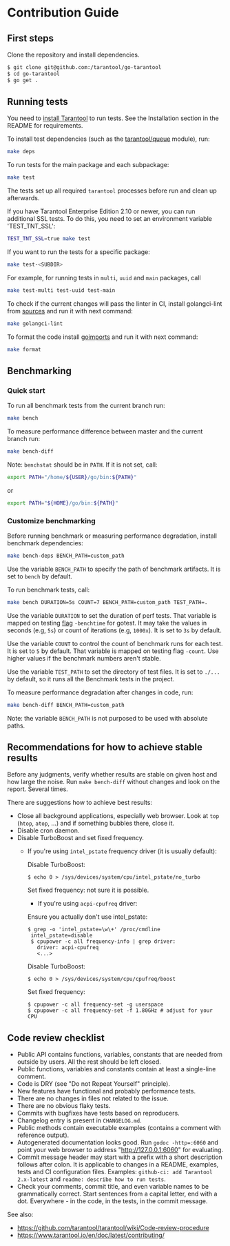 # Contribution Guide

## First steps

Clone the repository and install dependencies.

```sh
$ git clone git@github.com:/tarantool/go-tarantool
$ cd go-tarantool
$ go get .
```

## Running tests

You need to [install Tarantool](https://tarantool.io/en/download/) to run tests.
See the Installation section in the README for requirements.

To install test dependencies (such as the
[tarantool/queue](https://github.com/tarantool/queue) module), run:
```bash
make deps
```

To run tests for the main package and each subpackage:
```bash
make test
```

The tests set up all required `tarantool` processes before run and clean up
afterwards.

If you have Tarantool Enterprise Edition 2.10 or newer, you can run additional
SSL tests. To do this, you need to set an environment variable 'TEST_TNT_SSL':

```bash
TEST_TNT_SSL=true make test
```

If you want to run the tests for a specific package:
```bash
make test-<SUBDIR>
```
For example, for running tests in `multi`, `uuid` and `main` packages, call
```bash
make test-multi test-uuid test-main
```

To check if the current changes will pass the linter in CI, install
golangci-lint from [sources](https://golangci-lint.run/usage/install/)
and run it with next command:
```bash
make golangci-lint
```

To format the code install [goimports](https://pkg.go.dev/golang.org/x/tools/cmd/goimports)
and run it with next command:
```bash
make format
```

## Benchmarking

### Quick start

To run all benchmark tests from the current branch run:

```bash
make bench
```

To measure performance difference between master and the current branch run:

```bash
make bench-diff
```

Note: `benchstat` should be in `PATH`. If it is not set, call:

```bash
export PATH="/home/${USER}/go/bin:${PATH}"
```

or

```bash
export PATH="${HOME}/go/bin:${PATH}"
```

### Customize benchmarking

Before running benchmark or measuring performance degradation, install benchmark dependencies:
```bash
make bench-deps BENCH_PATH=custom_path
```

Use the variable `BENCH_PATH` to specify the path of benchmark artifacts.
It is set to `bench` by default.

To run benchmark tests, call:
```bash
make bench DURATION=5s COUNT=7 BENCH_PATH=custom_path TEST_PATH=.
```

Use the variable `DURATION` to set the duration of perf tests. That variable is mapped on
testing [flag](https://pkg.go.dev/cmd/go#hdr-Testing_flags) `-benchtime` for gotest.
It may take the values in seconds (e.g, `5s`) or count of iterations (e.g, `1000x`).
It is set to `3s` by default.

Use the variable `COUNT` to control the count of benchmark runs for each test.
It is set to `5` by default. That variable is mapped on testing flag `-count`.
Use higher values if the benchmark numbers aren't stable.

Use the variable `TEST_PATH` to set the directory of test files.
It is set to `./...` by default, so it runs all the Benchmark tests in the project.

To measure performance degradation after changes in code, run:
```bash
make bench-diff BENCH_PATH=custom_path
```

Note: the variable `BENCH_PATH` is not purposed to be used with absolute paths.

## Recommendations for how to achieve stable results

Before any judgments, verify whether results are stable on given host and how large the noise. Run `make bench-diff` without changes and look on the report. Several times.

There are suggestions how to achieve best results:

* Close all background applications, especially web browser. Look at `top` (`htop`, `atop`, ...) and if something bubbles there, close it.
* Disable cron daemon.
* Disable TurboBoost and set fixed frequency.
  * If you're using `intel_pstate` frequency driver (it is usually default):

    Disable TurboBoost:

    ```shell
    $ echo 0 > /sys/devices/system/cpu/intel_pstate/no_turbo
    ```

    Set fixed frequency: not sure it is possible.

    * If you're using `acpi-cpufreq` driver:

    Ensure you actually don't use intel_pstate:

    ```shell
    $ grep -o 'intel_pstate=\w\+' /proc/cmdline
     intel_pstate=disable
     $ cpupower -c all frequency-info | grep driver:
       driver: acpi-cpufreq
       <...>
     ```

     Disable TurboBoost:

     ```shell
     $ echo 0 > /sys/devices/system/cpu/cpufreq/boost
     ```

     Set fixed frequency:

     ```shell
     $ cpupower -c all frequency-set -g userspace
     $ cpupower -c all frequency-set -f 1.80GHz # adjust for your CPU
     ```

## Code review checklist

- Public API contains functions, variables, constants that are needed from
  outside by users. All the rest should be left closed.
- Public functions, variables and constants contain at least a single-line
  comment.
- Code is DRY (see "Do not Repeat Yourself" principle).
- New features have functional and probably performance tests.
- There are no changes in files not related to the issue.
- There are no obvious flaky tests.
- Commits with bugfixes have tests based on reproducers.
- Changelog entry is present in `CHANGELOG.md`.
- Public methods contain executable examples (contains a comment with
  reference output).
- Autogenerated documentation looks good. Run `godoc -http=:6060` and point
  your web browser to address "http://127.0.0.1:6060" for evaluating.
- Commit message header may start with a prefix with a short description
  follows after colon. It is applicable to changes in a README, examples, tests
  and CI configuration files. Examples: `github-ci: add Tarantool 2.x-latest`
  and `readme: describe how to run tests`.
- Check your comments, commit title, and even variable names to be
  grammatically correct. Start sentences from a capital letter, end with a dot.
  Everywhere - in the code, in the tests, in the commit message.

See also:

- https://github.com/tarantool/tarantool/wiki/Code-review-procedure
- https://www.tarantool.io/en/doc/latest/contributing/
